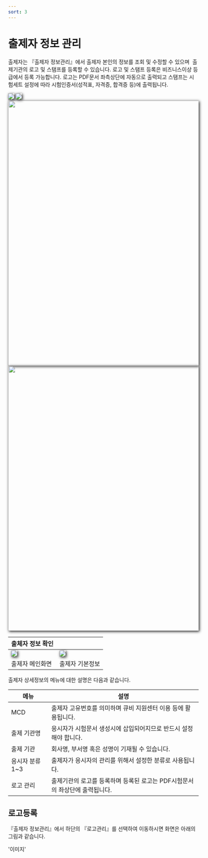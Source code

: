 ```yaml
---
sort: 3
---
```


# 출제자 정보 관리


출제자는 『출제자 정보관리』에서 출제자 본인의 정보를 조회 및 수정할 수 있으며  출제기관의 로고 및 스탬프를 등록할 수 있습니다. 로고 및 스탬프 등록은 비즈니스이상 등급에서 등록 가능합니다. 로고는 PDF문서 좌측상단에 자동으로 출력되고 스탬프는 시험세트 설정에 따라 시험인증서(성적표, 자격증, 합격증 등)에 출력됩니다.

<img src="https://soystudy.github.io/img/institutioncheck.png" style="box-shadow:2px 2px 7px;">
<img src="https://soystudy.github.io/img/institutionbasic1.png" style="box-shadow:2px 2px 7px;">

<center class="half">
    <img src="https://soystudy.github.io/img/institutioncheck.png" width="700" style="box-shadow:2px 2px 7px;"/>
    <img src="https://soystudy.github.io/img/institutionbasic1.png" width="700" style="box-shadow:2px 2px 7px;"/>
</center>

|출체자 정보 확인||
|---------------|----------|
|<img src="https://soystudy.github.io/img/institutioncheck.png" style="box-shadow:2px 2px 7px;">|<img src="https://soystudy.github.io/img/institutionbasic1.png" style="box-shadow:2px 2px 7px;">|
|출제자 메인화면|출제자 기본정보|


출제자 상세정보의 메뉴에 대한 설명은 다음과 같습니다.

|메뉴 | 설명|
|-----|-----|
|MCD	|출제자 고유번호를 의미하며 큐비 지원센터 이용 등에 활용됩니다.|
|출제 기관명|	응시자가 시험문서 생성시에 삽입되어지므로 반드시 설정해야 합니다.|
|출제 기관|	회사명, 부서명 혹은 성명이 기재될 수 있습니다.
|응시자 분류 1~3|	출제자가 응시자의 관리를 위해서 설정한 분류로 사용됩니다.|
|로고 관리|	출제기관의 로고를 등록하며 등록된 로고는 PDF시험문서의 좌상단에 출력됩니다.|



## 로고등록
『출제자 정보관리』에서 하단의 『로고관리』를 선택하여 이동하시면 화면은 아래의 그림과 같습니다.

'이미지'